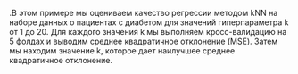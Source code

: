 
.В этом примере мы оцениваем качество регрессии методом kNN на наборе данных о пациентах с диабетом для значений гиперпараметра k от 1 до 20. 
Для каждого значения k мы выполняем кросс-валидацию на 5 фолдах и выводим среднее квадратичное отклонение (MSE). Затем мы находим значение k, которое дает наилучшее 
среднее квадратичное отклонение.

